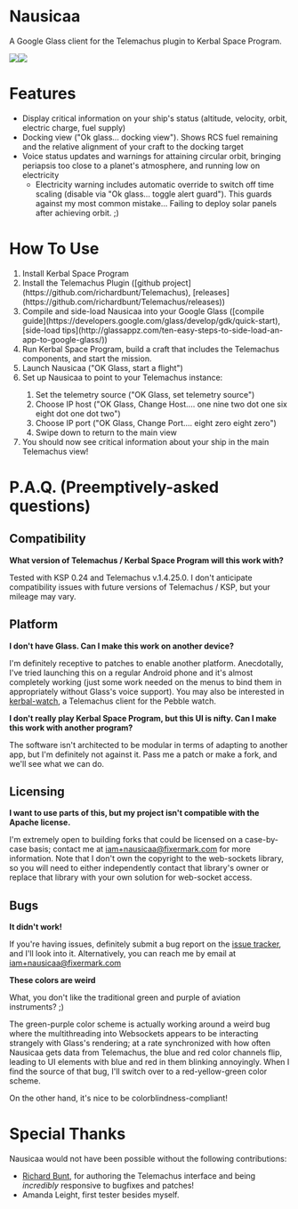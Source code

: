 Nausicaa
========

A Google Glass client for the Telemachus plugin to Kerbal Space Program.

<img src="http://fixermark.com/images/nausicaa/status.png"><img src="http://fixermark.com/images/nausicaa/docking.png">

Features
========
  * Display critical information on your ship's status (altitude, velocity, orbit, electric charge, fuel supply)
  * Docking view ("Ok glass... docking view"). Shows RCS fuel remaining and the relative alignment of your craft to the docking target
  * Voice status updates and warnings for attaining circular orbit, bringing periapsis too close to a planet's atmosphere, and
    running low on electricity
    * Electricity warning includes automatic override to switch off time scaling (disable via "Ok glass... toggle alert guard"). This
      guards against my most common mistake... Failing to deploy solar panels after achieving orbit. ;)

How To Use
==========

  <ol>
  <li>Install Kerbal Space Program</li>
  <li>Install the Telemachus Plugin ([github project](https://github.com/richardbunt/Telemachus),
     [releases](https://github.com/richardbunt/Telemachus/releases))</li>
  <li>Compile and side-load Nausicaa into your Google Glass ([compile guide](https://developers.google.com/glass/develop/gdk/quick-start),
     [side-load tips](http://glassappz.com/ten-easy-steps-to-side-load-an-app-to-google-glass/))</li>
  <li>Run Kerbal Space Program, build a craft that includes the Telemachus components, and start the mission.</li>
  <li>Launch Nausicaa ("OK Glass, start a flight")</li>
  <li>Set up Nausicaa to point to your Telemachus instance:</li>
    <ol>
    <li>Set the telemetry source ("OK Glass, set telemetry source")</li>
    <li>Choose IP host ("OK Glass, Change Host.... one nine two dot one six eight dot one dot two")</li>
    <li>Choose IP port ("OK Glass, Change Port.... eight zero eight zero")</li>
    <li>Swipe down to return to the main view</li>
    </ol>
  <li> You should now see critical information about your ship in the main Telemachus view!</li>
  </ol>


P.A.Q. (Preemptively-asked questions)
=====================================

Compatibility
-------------
**What version of Telemachus / Kerbal Space Program will this work with?**

Tested with KSP 0.24 and Telemachus v.1.4.25.0. I don't anticipate compatibility issues with future versions of Telemachus / KSP,
but your mileage may vary.

Platform
--------

**I don't have Glass. Can I make this work on another device?**

I'm definitely receptive to patches to enable another platform. Anecdotally, I've tried launching this on a regular Android phone
and it's almost completely working (just some work needed on the menus to bind them in appropriately without Glass's voice support).
You may also be interested in [kerbal-watch](https://github.com/TronLaser/kerbal-watch), a Telemachus client for the Pebble watch.

**I don't really play Kerbal Space Program, but this UI is nifty. Can I make this work with another program?**

The software isn't architected to be modular in terms of adapting to another app, but I'm definitely not against it. Pass me a patch
or make a fork, and we'll see what we can do.

Licensing
---------

**I want to use parts of this, but my project isn't compatible with the Apache license.**

I'm extremely open to building forks that could be licensed on a case-by-case basis; contact me at iam+nausicaa@fixermark.com for more
information. Note that I don't own the copyright to the web-sockets library, so you will need to either independently contact that
library's owner or replace that library with your own solution for web-socket access.

Bugs
----

**It didn't work!**

If you're having issues, definitely submit a bug report on the
[issue tracker](https://github.com/fixermark/Nausicaa/issues), and I'll look
into it. Alternatively, you can reach me by email at iam+nausicaa@fixermark.com

**These colors are weird**

What, you don't like the traditional green and purple of aviation instruments? ;)

The green-purple color scheme is actually working around a weird bug where the multithreading into Websockets appears to be interacting
strangely with Glass's rendering; at a rate synchronized with how often Nausicaa gets data from Telemachus, the blue and red color channels
flip, leading to UI elements with blue and red in them blinking annoyingly. When I find the source of that bug, I'll switch over to a
red-yellow-green color scheme.

On the other hand, it's nice to be colorblindness-compliant!


Special Thanks
==============

Nausicaa would not have been possible without the following contributions:

 * [Richard Bunt](https://github.com/richardbunt/Telemachus), for authoring the Telemachus interface
   and being *incredibly* responsive to bugfixes and patches!
 * Amanda Leight, first tester besides myself.
